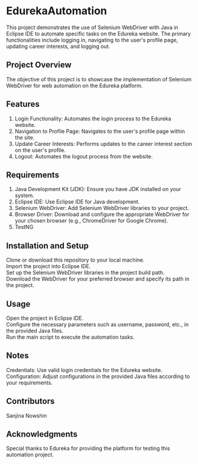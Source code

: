 # EdurekaAutomation
This project demonstrates the use of Selenium WebDriver with Java in Eclipse IDE to automate specific tasks on the Edureka website. The primary functionalities include logging in, navigating to the user's profile page, updating career interests, and logging out.

## Project Overview
The objective of this project is to showcase the implementation of Selenium WebDriver for web automation on the Edureka platform.

## Features
1. Login Functionality: Automates the login process to the Edureka website.
2. Navigation to Profile Page: Navigates to the user's profile page within the site.
3. Update Career Interests: Performs updates to the career interest section on the user's profile.
4. Logout: Automates the logout process from the website.

## Requirements
1. Java Development Kit (JDK): Ensure you have JDK installed on your system.
2. Eclipse IDE: Use Eclipse IDE for Java development.
3. Selenium WebDriver: Add Selenium WebDriver libraries to your project.
4. Browser Driver: Download and configure the appropriate WebDriver for your chosen browser (e.g., ChromeDriver for Google Chrome).
5. TestNG

## Installation and Setup
Clone or download this repository to your local machine. <br>
Import the project into Eclipse IDE.<br>
Set up the Selenium WebDriver libraries in the project build path.<br>
Download the WebDriver for your preferred browser and specify its path in the project.<br>

## Usage
Open the project in Eclipse IDE.<br>
Configure the necessary parameters such as username, password, etc., in the provided Java files.<br>
Run the main script to execute the automation tasks.<br>

## Notes
Credentials: Use valid login credentials for the Edureka website.<br>
Configuration: Adjust configurations in the provided Java files according to your requirements.

## Contributors
Sanjina Nowshin

## Acknowledgments
Special thanks to Edureka for providing the platform for testing this automation project.
